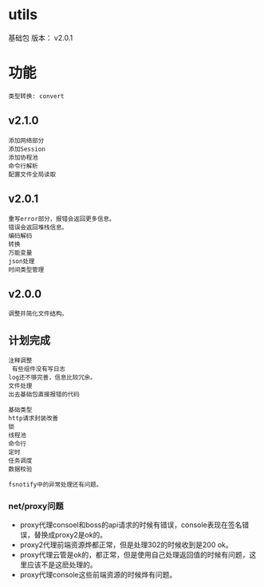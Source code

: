 # utils
基础包
版本： v2.0.1


# 功能
    类型转换: convert

## v2.1.0
    添加网络部分
    添加Session
    添加协程池
    命令行解析
    配置文件全局读取

## v2.0.1
    重写error部分，报错会返回更多信息。
    错误会返回堆栈信息。
    编码解码
    转换
    万能变量
    json处理
    时间类型管理

## v2.0.0
    调整并简化文件结构。



## 计划完成
    注释调整
     有些组件没有写日志
    log还不够完善，信息比较冗余。
    文件处理
    出去基础包直接报错的代码
    
    基础类型
    http请求封装改善
    锁
    线程池
    命令行
    定时
    任务调度
    数据校验

    fsnotify中的异常处理还有问题。


### net/proxy问题

 - proxy代理consoel和boss的api请求的时候有错误，console表现在签名错误，替换成proxy2是ok的。
 - proxy2代理前端资源烨都正常，但是处理302的时候收到是200 ok。
 - proxy代理云管是ok的，都正常，但是使用自己处理返回值的时候有问题，这里应该不是这麽处理的。
 - proxy代理console这些前端资源的时候烨有问题。
    